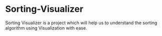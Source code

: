 # Sorting-Visualizer
Sorting Visualizer is a project which will help us to understand the sorting algorithm using Visualization with ease.
